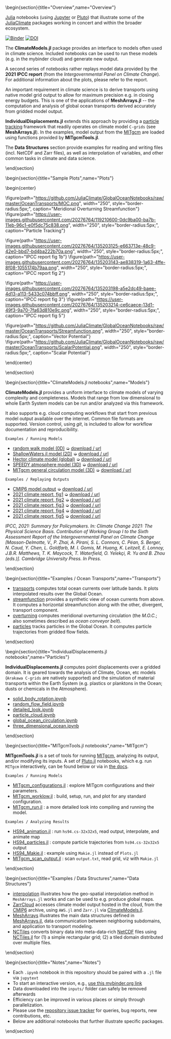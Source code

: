 
\begin{section}{title="Overview",name="Overview"}

[Julia](https://julialang.org) notebooks (using [Jupyter](https://jupyter.org) or [Pluto](https://plutojl.org)) that illustrate some of the [JuliaClimate](https://github.com/JuliaClimate/) packages working in concert and within the broader ecosystem. 

[![Binder](https://mybinder.org/badge_logo.svg)](https://mybinder.org/v2/gh/JuliaClimate/GlobalOceanNotebooks/master)
[![DOI](https://zenodo.org/badge/147266407.svg)](https://zenodo.org/badge/latestdoi/147266407)

The **ClimateModels.jl** package provides an interface to models often used in climate science. Included notebooks can be used to run these models (e.g. in the mybinder cloud) and generate new output. 

A second series of notebooks rather replays model data provided by the **2021 IPCC report** (from the _Intergovernmental Panel on Climate Change_). For additional information about the plots, please refer to the report.

An important requirement in climate science is to derive transports using native model grid output to allow for maximum precision e.g. in closing energy budgets. This is one of the applications of **MeshArrays.jl** -- the computation and analysis of global ocean transports derived accurately from gridded model output. 

**IndividualDisplacements.jl** extends this approach by providing a [particle tracking](Lagrangian_and_Eulerian_specification_of_the_flow_field) framework that readily operates on climate model `C-grids` (see **MeshArrays.jl**). In the examples, model output from the [MITgcm](https://mitgcm.readthedocs.io/en/latest/) are loaded using functions provided by **MITgcmTools.jl**.

The **Data Structures** section provide examples for reading and writing files (incl. NetCDF and Zarr files), as well as interpolation of variables, and other common tasks in climate and data science.

\end{section}

\begin{section}{title="Sample Plots",name="Plots"}

\begin{center}

\figure{path="https://github.com/JuliaClimate/GlobalOceanNotebooks/raw/master/OceanTransports/MOC.png", width="250", style="border-radius:5px;", caption="Meridional Overturning Streamfunction"} \figure{path="https://user-images.githubusercontent.com/20276764/119210600-0dc9ba00-ba7b-11eb-96c1-e0f5dc75c838.png", width="250", style="border-radius:5px;", caption="Particle Tracking"} 

\figure{path="https://user-images.githubusercontent.com/20276764/135203125-e663713e-48c9-42e0-bbd7-bd4ba222b70a.png", width="250", style="border-radius:5px;", caption="IPCC report fig 1b"} \figure{path="https://user-images.githubusercontent.com/20276764/135203143-ae838319-1a63-4ffe-8f08-1055174b79aa.png", width="250", style="border-radius:5px;", caption="IPCC report fig 2"}

\figure{path="https://user-images.githubusercontent.com/20276764/135203198-a5e2dc49-baee-4d13-a113-5433c074bbff.png", width="250", style="border-radius:5px;", caption="IPCC report fig 3"} \figure{path="https://user-images.githubusercontent.com/20276764/135203214-ce6caece-13d1-49f3-9a70-7fa63d810e9c.png", width="250", style="border-radius:5px;", caption="IPCC report fig 5"}

\figure{path="https://github.com/JuliaClimate/GlobalOceanNotebooks/raw/master/OceanTransports/Streamfunction.png", width="250", style="border-radius:5px;", caption="Vector Potential"} \figure{path="https://github.com/JuliaClimate/GlobalOceanNotebooks/raw/master/OceanTransports/ScalarPotential.png", width="250", style="border-radius:5px;", caption="Scalar Potential"} 

\end{center}

\end{section}

\begin{section}{title="ClimateModels.jl notebooks",name="Models"}

**ClimateModels.jl** provides a uniform interface to climate models of varying complexity and completeness. Models that range from low dimensional to whole Earth System models can be run and/or analyzed via this framework. 

It also supports e.g. cloud computing workflows that start from previous model output available over the internet. Common file formats are supported. Version control, using _git_, is included to allow for workflow documentation and reproducibility.

`Examples / Running Models`

- [random walk model (0D)](https://gaelforget.github.io/ClimateModels.jl/dev/examples/RandomWalker.html) ➭ [download / url](https://gaelforget.github.io/ClimateModels.jl/dev/examples/RandomWalker.jl)
- [ShallowWaters.jl model (2D)](https://gaelforget.github.io/ClimateModels.jl/dev/examples/ShallowWaters.html) ➭ [download / url](https://gaelforget.github.io/ClimateModels.jl/dev/examples/ShallowWaters.jl)
- [Hector climate model (global)](https://gaelforget.github.io/ClimateModels.jl/dev/examples/Hector.html) ➭ [download / url](https://gaelforget.github.io/ClimateModels.jl/dev/examples/Hector.jl)
- [SPEEDY atmosphere model (3D)](https://gaelforget.github.io/ClimateModels.jl/dev/examples/Speedy.html) ➭ [download / url](https://gaelforget.github.io/ClimateModels.jl/dev/examples/Speedy.jl)
- [MITgcm general circulation model (3D)](https://gaelforget.github.io/ClimateModels.jl/dev/examples/MITgcm.html) ➭ [download / url](https://gaelforget.github.io/ClimateModels.jl/dev/examples/MITgcm.jl)

`Examples / Replaying Outputs`

- [CMIP6 model output](https://gaelforget.github.io/ClimateModels.jl/dev/examples/CMIP6.html) ➭ [download / url](https://gaelforget.github.io/ClimateModels.jl/dev/examples/CMIP6.jl)
- [2021 climate report, fig1](notebook_01.html) ➭ [download / url](https://raw.githubusercontent.com/JuliaClimate/GlobalOceanNotebooks/master/IPCC/notebook_01.jl)
- [2021 climate report, fig2](notebook_02.html) ➭ [download / url](https://raw.githubusercontent.com/JuliaClimate/GlobalOceanNotebooks/master/IPCC/notebook_02.jl)
- [2021 climate report, fig3](notebook_03.html) ➭ [download / url](https://raw.githubusercontent.com/JuliaClimate/GlobalOceanNotebooks/master/IPCC/notebook_03.jl)
- [2021 climate report, fig4](notebook_04.html) ➭ [download / url](https://raw.githubusercontent.com/JuliaClimate/GlobalOceanNotebooks/master/IPCC/notebook_04.jl)
- [2021 climate report, fig5](notebook_05.html) ➭ [download / url](https://raw.githubusercontent.com/JuliaClimate/GlobalOceanNotebooks/master/IPCC/notebook_05.jl)

_IPCC, 2021: Summary for Policymakers. In: Climate Change 2021: The Physical Science Basis. Contribution of Working Group I to the Sixth Assessment Report of the Intergovernmental Panel on Climate Change [Masson-Delmotte, V., P. Zhai, A. Pirani, S. L. Connors, C. Péan, S. Berger, N. Caud, Y. Chen, L. Goldfarb, M. I. Gomis, M. Huang, K. Leitzell, E. Lonnoy, J.B.R. Matthews, T. K. Maycock, T. Waterfield, O. Yelekçi, R. Yu and B. Zhou (eds.)]. Cambridge University Press. In Press._

\end{section}

\begin{section}{title="Examples / Ocean Transports",name="Transports"}

- [transports](https://nbviewer.jupyter.org/github/JuliaClimate/GlobalOceanNotebooks/blob/master/OceanTransports/04_transports.ipynb) computes total ocean currents over latitude bands. It plots interpolated results over the Global Ocean.
- [streamfunction](https://nbviewer.jupyter.org/github/JuliaClimate/GlobalOceanNotebooks/blob/master/OceanTransports/05_streamfunction.ipynb) provides a synthetic view of ocean currents from above. It computes a horizontal streamfunction along with the other, divergent, transport component.
- [overturning](https://nbviewer.jupyter.org/github/JuliaClimate/GlobalOceanNotebooks/blob/master/OceanTransports/06_overturning.ipynb) computes meridional overturning circulation (the _M.O.C._; also sometimes described as _ocean conveyor belt_).
- [particles](https://nbviewer.jupyter.org/github/JuliaClimate/GlobalOceanNotebooks/blob/master/OceanTransports/07_particles.ipynb) tracks particles in the Global Ocean. It computes particle trajectories from gridded flow fields.

\end{section}

\begin{section}{title="IndividualDisplacements.jl notebooks",name="Particles"}

**IndividualDisplacements.jl** computes point displacements over a gridded domain. It is geared towards the analysis of Climate, Ocean, etc models (`Arakawa C-grids` are natively supported) and the simulation of material transports within the Earth System (e.g. plastics or planktons in the Ocean; dusts or chemicals in the Atmosphere). 

- [solid\_body\_rotation.ipynb](https://nbviewer.jupyter.org/github/JuliaClimate/IndividualDisplacements.jl/blob/gh-pages/dev/notebooks/solid_body_rotation.ipynb)
- [random\_flow\_field.ipynb](https://nbviewer.jupyter.org/github/JuliaClimate/IndividualDisplacements.jl/blob/gh-pages/dev/notebooks/random_flow_field.ipynb)
- [detailed\_look.ipynb](https://nbviewer.jupyter.org/github/JuliaClimate/IndividualDisplacements.jl/blob/gh-pages/dev/notebooks/detailed_look.ipynb)
- [particle\_cloud.ipynb](https://nbviewer.jupyter.org/github/JuliaClimate/IndividualDisplacements.jl/blob/gh-pages/dev/notebooks/particle_cloud.ipynb)
- [global\_ocean\_circulation.ipynb](https://nbviewer.jupyter.org/github/JuliaClimate/IndividualDisplacements.jl/blob/gh-pages/dev/notebooks/global_ocean_circulation.ipynb)
- [three\_dimensional\_ocean.ipynb](https://nbviewer.jupyter.org/github/JuliaClimate/IndividualDisplacements.jl/blob/gh-pages/dev/notebooks/three_dimensional_ocean.ipynb)

\end{section}

\begin{section}{title="MITgcmTools.jl notebooks",name="MITgcm"}

**MITgcmTools.jl** is a set of tools for running [MITgcm](https://mitgcm.readthedocs.io/en/latest/?badge=latest), analyzing its output, and/or modifying its inputs. A set of [Pluto.jl](https://github.com/fonsp/Pluto.jl) notebooks, which e.g. run `MITgcm` interactively, can be found below or via in [the docs](https://gaelforget.github.io/MITgcmTools.jl/dev).

`Examples / Running Models`
  
- [MITgcm_configurations.jl](https://gaelforget.github.io/MITgcmTools.jl/dev/examples/MITgcm_configurations.html) : explore MITgcm configurations and their parameters.
- [MITgcm_worklow.jl](https://gaelforget.github.io/MITgcmTools.jl/dev/examples/MITgcm_worklow.html) : build, setup, run, and plot for any standard configuration.
- [MITgcm_run.jl](https://gaelforget.github.io/MITgcmTools.jl/dev/examples/MITgcm_run.html) : a more detailed look into compiling and running the model.

`Examples / Analyzing Results`
  
- [HS94_animation.jl](https://gaelforget.github.io/MITgcmTools.jl/dev/examples/HS94_animation.html) : run `hs94.cs-32x32x5`, read output, interpolate, and animate map
- [HS94_particles.jl](https://gaelforget.github.io/MITgcmTools.jl/dev/examples/HS94_particles.html) : compute particle trajectories from `hs94.cs-32x32x5` output
- [HS94_Makie.jl](https://raw.githubusercontent.com/gaelforget/MITgcmTools.jl/master/examples/HS94_Makie.jl) : example using `Makie.jl` instead of `Plots.jl`
- [MITgcm\_scan\_output.jl](https://raw.githubusercontent.com/gaelforget/MITgcmTools.jl/master/examples/MITgcm_scan_output.jl) : scan `output.txt`, read grid, viz with `Makie.jl` 

\end{section}

\begin{section}{title="Examples / Data Structures",name="Data Structures"}

- [interpolation](https://nbviewer.jupyter.org/github/JuliaClimate/GlobalOceanNotebooks/blob/master/DataStructures/04_interpolation.ipynb) illustrates how the geo-spatial interpolation method in `MeshArrays.jl` works and can be used to e.g. produce global maps.
- [ZarrCloud](https://nbviewer.jupyter.org/github/JuliaClimate/GlobalOceanNotebooks/blob/master/DataStructures/05_ZarrCloud.ipynb) accesses climate model output hosted in the cloud, from the [CMIP6](https://bit.ly/2WiWmoh) archive, using `AWS.jl` and `Zarr.jl` via [ClimateModels.jl](https://gaelforget.github.io/ClimateModels.jl/dev/).
- [MeshArrays](https://nbviewer.jupyter.org/github/JuliaClimate/GlobalOceanNotebooks/blob/master/DataStructures/01_MeshArrays.ipynb)  illustrates the main data structures defined in [MeshArrays.jl](https://juliaclimate.github.io/MeshArrays.jl/stable/), data communication between neighboring subdomains, and application to transport modeling.
- [NCTiles](https://nbviewer.jupyter.org/github/JuliaClimate/GlobalOceanNotebooks/blob/master/DataStructures/03_nctiles.ipynb) converts binary data into meta-data-rich [NetCDF](https://en.wikipedia.org/wiki/NetCDF) files using [NCTiles.jl](https://gaelforget.github.io/NCTiles.jl/dev) for (1) a simple rectangular grid; (2) a tiled domain distributed over multiple files.

\end{section}

\begin{section}{title="Notes",name="Notes"}

- Each `.ipynb` notebook in this repository should be paired with a `.jl` file via `jupytext`
- To start an interactive version, e.g., [use this mybinder.org link](https://mybinder.org/v2/gh/JuliaClimate/GlobalOceanNotebooks/master)
- Data downloaded into the `inputs/` folder can safely be removed afterwards
- Efficiency can be improved in various places or simply through parallelization.
- Please use the [repository issue tracker](https://guides.github.com/features/issues/) for queries, bug reports, new contributions, etc.
- Below are additional notebooks that further illustrate specific packages.

\end{section}
